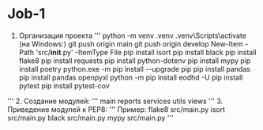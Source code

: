 # Job-1
1.  Организация проекта
'''
python -m venv .venv
.venv\Scripts\activate (на Windows:)
git push origin main
git push origin develop
New-Item -Path 'src/__init__.py' -ItemType File
pip install isort
pip install black
pip install flake8
pip install requests
pip install python-dotenv
pip install mypy
pip install poetry
python.exe -m pip install --upgrade pip
pip install pandas
pip install pandas openpyxl
python -m pip install eodhd -U
pip install pytest
pip install pytest-cov

'''
2. Создание модулей:
'''
main
reports
services
utils
views
'''
3. Приведение модулей к PEP8:
'''
Пример:
flake8 src/main.py
isort src/main.py
black src/main.py
mypy src/main.py
'''